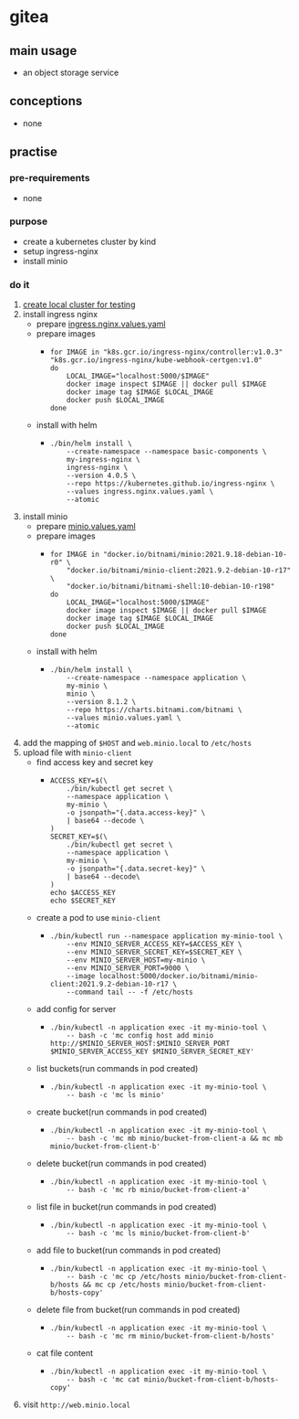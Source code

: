 # gitea

## main usage

* an object storage service

## conceptions

* none

## practise

### pre-requirements

* none

### purpose

* create a kubernetes cluster by kind
* setup ingress-nginx
* install minio

### do it

1. [create local cluster for testing](../basic/local.cluster.for.testing.md)
2. install ingress nginx
    * prepare [ingress.nginx.values.yaml](../basic/resources/ingress.nginx.values.yaml.md)
    * prepare images
        + ```shell
          for IMAGE in "k8s.gcr.io/ingress-nginx/controller:v1.0.3" "k8s.gcr.io/ingress-nginx/kube-webhook-certgen:v1.0"
          do
              LOCAL_IMAGE="localhost:5000/$IMAGE"
              docker image inspect $IMAGE || docker pull $IMAGE
              docker image tag $IMAGE $LOCAL_IMAGE
              docker push $LOCAL_IMAGE
          done
          ```
    * install with helm
        + ```shell
          ./bin/helm install \
              --create-namespace --namespace basic-components \
              my-ingress-nginx \
              ingress-nginx \
              --version 4.0.5 \
              --repo https://kubernetes.github.io/ingress-nginx \
              --values ingress.nginx.values.yaml \
              --atomic
          ```
3. install minio
    * prepare [minio.values.yaml](resources/minio.values.yaml.md)
    * prepare images
        + ```shell
          for IMAGE in "docker.io/bitnami/minio:2021.9.18-debian-10-r0" \
              "docker.io/bitnami/minio-client:2021.9.2-debian-10-r17" \
              "docker.io/bitnami/bitnami-shell:10-debian-10-r198" 
          do
              LOCAL_IMAGE="localhost:5000/$IMAGE"
              docker image inspect $IMAGE || docker pull $IMAGE
              docker image tag $IMAGE $LOCAL_IMAGE
              docker push $LOCAL_IMAGE
          done
          ```
    * install with helm
        + ```shell
          ./bin/helm install \
              --create-namespace --namespace application \
              my-minio \
              minio \
              --version 8.1.2 \
              --repo https://charts.bitnami.com/bitnami \
              --values minio.values.yaml \
              --atomic
          ```
4. add the mapping of `$HOST` and `web.minio.local` to `/etc/hosts`
5. upload file with `minio-client`
    * find access key and secret key
        + ```shell
          ACCESS_KEY=$(\
              ./bin/kubectl get secret \
              --namespace application \
              my-minio \
              -o jsonpath="{.data.access-key}" \
              | base64 --decode \
          )
          SECRET_KEY=$(\
              ./bin/kubectl get secret \
              --namespace application \
              my-minio \
              -o jsonpath="{.data.secret-key}" \
              | base64 --decode\
          )
          echo $ACCESS_KEY
          echo $SECRET_KEY
          ```
    * create a pod to use `minio-client`
        + ```shell
          ./bin/kubectl run --namespace application my-minio-tool \
              --env MINIO_SERVER_ACCESS_KEY=$ACCESS_KEY \
              --env MINIO_SERVER_SECRET_KEY=$SECRET_KEY \
              --env MINIO_SERVER_HOST=my-minio \
              --env MINIO_SERVER_PORT=9000 \
              --image localhost:5000/docker.io/bitnami/minio-client:2021.9.2-debian-10-r17 \
              --command tail -- -f /etc/hosts
          ```
    * add config for server
        + ```shell
          ./bin/kubectl -n application exec -it my-minio-tool \
              -- bash -c 'mc config host add minio http://$MINIO_SERVER_HOST:$MINIO_SERVER_PORT $MINIO_SERVER_ACCESS_KEY $MINIO_SERVER_SECRET_KEY'
          ```
    * list buckets(run commands in pod created)
        + ```shell
          ./bin/kubectl -n application exec -it my-minio-tool \
              -- bash -c 'mc ls minio'
          ```
    * create bucket(run commands in pod created)
        + ```shell
          ./bin/kubectl -n application exec -it my-minio-tool \
              -- bash -c 'mc mb minio/bucket-from-client-a && mc mb minio/bucket-from-client-b'
          ```
    * delete bucket(run commands in pod created)
        + ```shell
          ./bin/kubectl -n application exec -it my-minio-tool \
              -- bash -c 'mc rb minio/bucket-from-client-a'
          ```
    * list file in bucket(run commands in pod created)
        + ```shell
          ./bin/kubectl -n application exec -it my-minio-tool \
              -- bash -c 'mc ls minio/bucket-from-client-b'
          ```
    * add file to bucket(run commands in pod created)
        + ```shell
          ./bin/kubectl -n application exec -it my-minio-tool \
              -- bash -c 'mc cp /etc/hosts minio/bucket-from-client-b/hosts && mc cp /etc/hosts minio/bucket-from-client-b/hosts-copy'
          ```
    * delete file from bucket(run commands in pod created)
        + ```shell
          ./bin/kubectl -n application exec -it my-minio-tool \
              -- bash -c 'mc rm minio/bucket-from-client-b/hosts'
          ```
    * cat file content
        + ```shell
          ./bin/kubectl -n application exec -it my-minio-tool \
              -- bash -c 'mc cat minio/bucket-from-client-b/hosts-copy'
          ```
6. visit `http://web.minio.local`